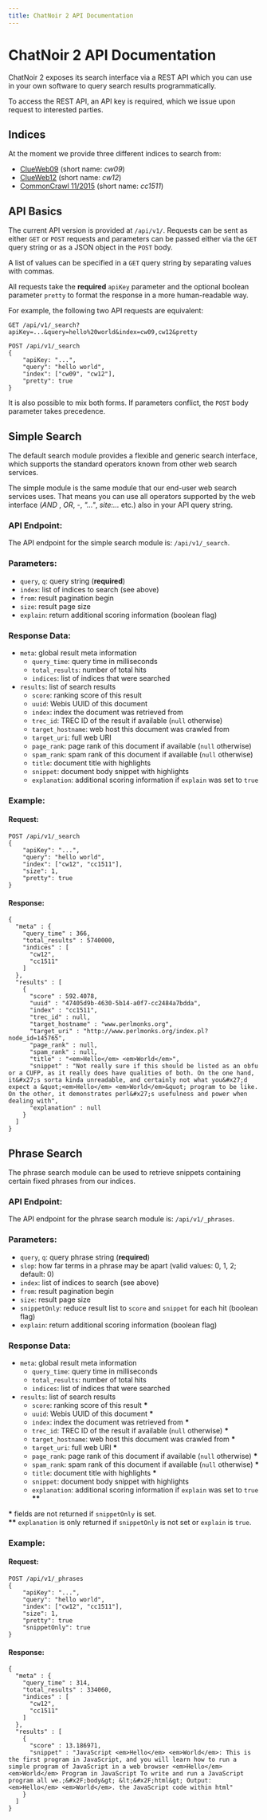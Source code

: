 ```yaml
---
title: ChatNoir 2 API Documentation
---
```


# ChatNoir 2 API Documentation

ChatNoir 2 exposes its search interface via a REST API which you can use in
your own software to query search results programmatically.

To access the REST API, an API key is required, which we issue upon request to
interested parties.

## Indices
At the moment we provide three different indices to search from:

- [ClueWeb09](https://lemurproject.org/clueweb09/) (short name: *cw09*)
- [ClueWeb12](http://lemurproject.org/clueweb12/) (short name: *cw12*)
- [CommonCrawl 11/2015](https://commoncrawl.org/2015/11/) (short name: *cc1511*)

## API Basics
The current API version is provided at `/api/v1/`. Requests can be sent as either
`GET` or `POST` requests and parameters can be passed either via the `GET` query
string or as a JSON object in the `POST` body.

A list of values can be specified in a `GET` query string by separating values
with commas.

All requests take the **required** `apiKey` parameter and the optional boolean
parameter `pretty` to format the response in a more human-readable way.

For example, the following two API requests are equivalent:

```
GET /api/v1/_search?apiKey=...&query=hello%20world&index=cw09,cw12&pretty
```

```
POST /api/v1/_search
{
    "apiKey: "...",
    "query": "hello world",
    "index": ["cw09", "cw12"],
    "pretty": true
}
```

It is also possible to mix both forms. If parameters conflict, the `POST` body
parameter takes precedence.

## Simple Search
The default search module provides a flexible and generic search interface,
which supports the standard operators known from other web search services.

The simple module is the same module that our end-user web search services uses.
That means you can use all operators supported by the web interface (*AND* , *OR*,
*-*, *"…"*, *site:…* etc.) also in your API query string.

### API Endpoint:
The API endpoint for the simple search module is: `/api/v1/_search`.

### Parameters:
- `query`, `q`: query string (**required**)
- `index`: list of indices to search (see above)
- `from`: result pagination begin
- `size`: result page size
- `explain`: return additional scoring information (boolean flag)

### Response Data:
- `meta`: global result meta information
    - `query_time`: query time in milliseconds
    - `total_results`: number of total hits
    - `indices`: list of indices that were searched
- `results`: list of search results
    - `score`: ranking score of this result
    - `uuid`: Webis UUID of this document
    - `index`: index the document was retrieved from
    - `trec_id`: TREC ID of the result if available (`null` otherwise)
    - `target_hostname`: web host this document was crawled from
    - `target_uri`: full web URI
    - `page_rank`: page rank of this document if available (`null` otherwise)
    - `spam_rank`: spam rank of this document if available (`null` otherwise)
    - `title`: document title with highlights
    - `snippet`: document body snippet with highlights
    - `explanation`: additional scoring information if `explain` was set to `true`

### Example:
#### Request:
```
POST /api/v1/_search
{
    "apiKey": "...",
    "query": "hello world",
    "index": ["cw12", "cc1511"],
    "size": 1,
    "pretty": true
}
```
#### Response:
```
{
  "meta" : {
    "query_time" : 366,
    "total_results" : 5740000,
    "indices" : [
      "cw12",
      "cc1511"
    ]
  },
  "results" : [
    {
      "score" : 592.4078,
      "uuid" : "47405d9b-4630-5b14-a0f7-cc2484a7bdda",
      "index" : "cc1511",
      "trec_id" : null,
      "target_hostname" : "www.perlmonks.org",
      "target_uri" : "http://www.perlmonks.org/index.pl?node_id=145765",
      "page_rank" : null,
      "spam_rank" : null,
      "title" : "<em>Hello</em> <em>World</em>",
      "snippet" : "Not really sure if this should be listed as an obfu or a CUFP, as it really does have qualities of both. On the one hand, it&#x27;s sorta kinda unreadable, and certainly not what you&#x27;d expect a &quot;<em>Hello</em> <em>World</em>&quot; program to be like. On the other, it demonstrates perl&#x27;s usefulness and power when dealing with",
      "explanation" : null
    }
  ]
}
```

## Phrase Search
The phrase search module can be used to retrieve snippets containing certain
fixed phrases from our indices.

### API Endpoint:
The API endpoint for the phrase search module is: `/api/v1/_phrases`.

### Parameters:
- `query`, `q`: query phrase string (**required**)
- `slop`: how far terms in a phrase may be apart (valid values: 0, 1, 2; default: 0)
- `index`: list of indices to search (see above)
- `from`: result pagination begin
- `size`: result page size
- `snippetOnly`: reduce result list to `score` and `snippet` for each hit (boolean flag)
- `explain`: return additional scoring information (boolean flag)

### Response Data:
- `meta`: global result meta information
    - `query_time`: query time in milliseconds
    - `total_results`: number of total hits
    - `indices`: list of indices that were searched
- `results`: list of search results
    - `score`: ranking score of this result **\***
    - `uuid`: Webis UUID of this document **\***
    - `index`: index the document was retrieved from **\***
    - `trec_id`: TREC ID of the result if available (`null` otherwise) **\***
    - `target_hostname`: web host this document was crawled from **\***
    - `target_uri`: full web URI **\***
    - `page_rank`: page rank of this document if available (`null` otherwise) **\***
    - `spam_rank`: spam rank of this document if available (`null` otherwise) **\***
    - `title`: document title with highlights **\***
    - `snippet`: document body snippet with highlights
    - `explanation`: additional scoring information if `explain` was set to `true` **\*\***

**\*** fields are not returned if `snippetOnly` is set. \
**\*\*** `explanation` is only returned if `snippetOnly` is not set or `explain` is `true`.

### Example:
#### Request:
```
POST /api/v1/_phrases
{
    "apiKey": "...",
    "query": "hello world",
    "index": ["cw12", "cc1511"],
    "size": 1,
    "pretty": true
    "snippetOnly": true
}
```
#### Response:
```
{
  "meta" : {
    "query_time" : 314,
    "total_results" : 334060,
    "indices" : [
      "cw12",
      "cc1511"
    ]
  },
  "results" : [
    {
      "score" : 13.186971,
      "snippet" : "JavaScript <em>Hello</em> <em>World</em>: This is the first program in JavaScript, and you will learn how to run a simple program of JavaScript in a web browser <em>Hello</em> <em>World</em> Program in JavaScript To write and run a JavaScript program all we.;&#x2F;body&gt; &lt;&#x2F;html&gt; Output: <em>Hello</em> <em>World</em>. the JavaScript code within html"
    }
  ]
}
```